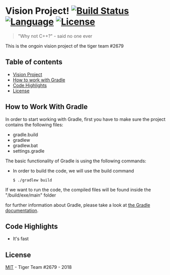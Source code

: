 # Vision Project!  [![Build Status](https://www.travis-ci.com/Tiger-team-2679/FRC-Vision-Project.svg?token=wDJhDKLsn1gED5ZJib2F&branch=master)](https://www.travis-ci.com/Tiger-team-2679/FRC-Vision-Project) [![Language](https://img.shields.io/badge/Made%20%20With-C++-ff69b4.svg)](https://shields.io/)  [![License](https://img.shields.io/badge/license-MIT-blue.svg)](https://shields.io/)  
> "Why not C++?" - said no one ever

This is the ongoin vision project of the tiger team #2679

## Table of contents
* [Vision Project](#vision-project)
* [How to work with Gradle](#how-to-work-with-gradle)
* [Code Highlights](#code-highlights)
* [License](#license)

## How to Work With Gradle
In order to  start working with Gradle, first you have to make sure the project contains the following files:
 * gradle.build
 * gradlew
 * gradlew.bat
 * settings.gradle

The basic functionality of Gradle is using the following commands:
* In order to build the code, we will use the build command
    ```
    $ ./gradlew build
    ```
If we want to run the code, the compiled files will be found inside the "/build/exe/main" folder

for further information about Gradle, please take a look at [the Gradle documentation](https://docs.gradle.org/current/userguide/userguide.html).



## Code Highlights

* It's fast

## License
[MIT](LICENSE) - Tiger Team #2679 - 2018
